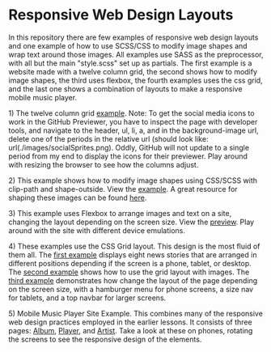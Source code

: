 <h1>Responsive Web Design Layouts</h1>

<p>In this repository there are few examples of responsive web design layouts and one example of how to use SCSS/CSS to modify image shapes and wrap text around those images. All examples use SASS as the preprocessor, with all but the main "style.scss" set up as partials. The first example is a website made with a twelve column grid, the second shows how to modify image shapes, the third uses flexbox, the fourth examples uses the css grid, and the last one shows a combination of layouts to make a responsive mobile music player.</p>

<p>1) The twelve column grid <a href="https://htmlpreview.github.io/?https://github.com/DevJHennessy/Responsive_Web_Design/blob/master/ColumnGrid/index.html">example</a>. Note: To get the social media icons to work in the GitHub Previewer, you have to inspect the page with developer tools, and navigate to the header, ul, li, a, and in the background-image url, delete one of the periods in the relative url (should look like: url(./images/socialSprites.png). Oddly, GitHub will not update to a single period from my end to display the icons for their previewer. Play around with resizing the browser to see how the columns adjust.</p>

<p>2) This example shows how to modify image shapes using CSS/SCSS with clip-path and shape-outside. View the <a href="https://htmlpreview.github.io/?https://github.com/DevJHennessy/Responsive_Web_Design/blob/master/CSS_Shapes/index.html">example</a>. A great resource for shaping these images can be found <a href="https://bennettfeely.com/clippy/">here</a>.</p>

<p>3) This example uses Flexbox to arrange images and text on a site, changing the layout depending on the screen size. View the <a href="https://htmlpreview.github.io/?https://github.com/DevJHennessy/Responsive_Web_Design/blob/master/Flexbox/index.html">preview</a>. Play around with the site with different device emulations.</p>

<p>4) These examples use the CSS Grid layout. This design is the most fluid of them all. The <a href="https://htmlpreview.github.io/?https://github.com/DevJHennessy/Responsive_Web_Design/blob/master/CSS_Grid1/index.html">first example</a> displays eight news stories that are arranged in different positions depending if the screen is a phone, tablet, or desktop. The <a href="https://htmlpreview.github.io/?https://github.com/DevJHennessy/Responsive_Web_Design/blob/master/CSS_Grid2/index.html">second example</a> shows how to use the grid layout with images. The <a href="https://htmlpreview.github.io/?https://github.com/DevJHennessy/Responsive_Web_Design/blob/master/CSS_Grid3/index.html">third example</a> demonstrates how change the layout of the page depending on the screen size, with a hamburger menu for phone screens, a size nav for tablets, and a top navbar for larger screens.</p>

<p>5) Mobile Music Player Site Example. This combines many of the responsive web design practices employed in the earlier lessons. It consists of three pages: <a href="https://htmlpreview.github.io/?https://raw.githubusercontent.com/DevJHennessy/Responsive_Web_Design/master/MusicPlayer/index.html">Album</a>, <a href="https://htmlpreview.github.io/?https://raw.githubusercontent.com/DevJHennessy/Responsive_Web_Design/master/MusicPlayer/player.html">Player</a>, and <a href="https://htmlpreview.github.io/?https://raw.githubusercontent.com/DevJHennessy/Responsive_Web_Design/master/MusicPlayer/artist.html">Artist<a>. Take a look at these on phones, rotating the screens to see the responsive design of the elements.</p>
